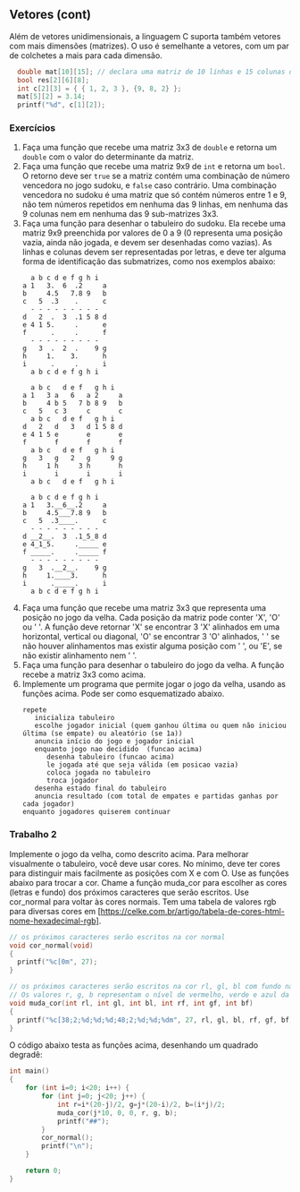 ## Vetores (cont)

Além de vetores unidimensionais, a linguagem C suporta também vetores com mais dimensões (matrizes).
O uso é semelhante a vetores, com um par de colchetes a mais para cada dimensão.
```c
  double mat[10][15]; // declara uma matriz de 10 linhas e 15 colunas de números double
  bool res[2][6][8];
  int c[2][3] = { { 1, 2, 3 }, {9, 8, 2} };
  mat[5][2] = 3.14;
  printf("%d", c[1][2]);
```

### Exercícios

1. Faça uma função que recebe uma matriz 3x3 de `double` e retorna um `double` com o valor do determinante da matriz.
1. Faça uma função que recebe uma matriz 9x9 de `int` e retorna um `bool`.
   O retorno deve ser `true` se a matriz contém uma combinação de número vencedora no jogo sudoku, e `false` caso contrário.
   Uma combinação vencedora no sudoku é uma matriz que só contém números entre 1 e 9, não tem números repetidos em nenhuma das 9 linhas, em nenhuma das 9 colunas nem em nenhuma das 9 sub-matrizes 3x3.
1. Faça uma função para desenhar o tabuleiro do sudoku. Ela recebe uma matriz 9x9 preenchida por valores de 0 a 9 (0 representa uma posição vazia, ainda não jogada, e devem ser desenhadas como vazias). As linhas e colunas devem ser representadas por letras, e deve ter alguma forma de identificação das submatrizes, como nos exemplos abaixo:
   ```
     a b c d e f g h i
   a 1   3.  6  .2     a
   b     4.5   7.8 9   b
   c   5  .3    .      c
     - - - - - - - - -
   d   2  .  3  .1 5 8 d
   e 4 1 5.     .      e
   f      .     .      f
     - - - - - - - - -
   g   3  .  2  .    9 g
   h     1.    3.      h
   i      .     .      i
     a b c d e f g h i
   ```
   ```
     a b c   d e f   g h i
   a 1   3 a   6   a 2     a
   b     4 b 5   7 b 8 9   b
   c   5   c 3     c       c
     a b c   d e f   g h i
   d   2   d   3   d 1 5 8 d
   e 4 1 5 e       e       e
   f       f       f       f
     a b c   d e f   g h i
   g   3   g   2   g     9 g
   h     1 h     3 h       h
   i       i       i       i
     a b c   d e f   g h i
   ```
   ```
     a b c d e f g h i
   a 1   3.__6__.2     a
   b     4.5___7.8 9   b
   c   5  .3____.      c
     - - - - - - - - -
   d __2__.  3  .1_5_8 d
   e 4_1_5.     ._____ e
   f _____.     ._____ f
     - - - - - - - - -
   g   3  .__2__.    9 g
   h     1.____3.      h
   i      ._____.      i
     a b c d e f g h i
   ```
1. Faça uma função que recebe uma matriz 3x3 que representa uma posição no jogo da velha. Cada posição da matriz pode conter 'X', 'O' ou ' '.
   A função deve retornar 'X' se encontrar 3 'X' alinhados em uma horizontal, vertical ou diagonal, 'O' se encontrar 3 'O' alinhados, ' ' se não houver alinhamentos mas existir alguma posição com ' ', ou 'E', se não existir alinhamento nem ' '.
1. Faça uma função para desenhar o tabuleiro do jogo da velha. A função recebe a matriz 3x3 como acima.
2. Implemente um programa que permite jogar o jogo da velha, usando as funções acima. Pode ser como esquematizado abaixo.
   ```
   repete
      inicializa tabuleiro
      escolhe jogador inicial (quem ganhou última ou quem não iniciou última (se empate) ou aleatório (se 1a))
      anuncia início do jogo e jogador inicial
      enquanto jogo nao decidido  (funcao acima)
         desenha tabuleiro (funcao acima)
         le jogada até que seja válida (em posicao vazia)
         coloca jogada no tabuleiro
         troca jogador
      desenha estado final do tabuleiro
      anuncia resultado (com total de empates e partidas ganhas por cada jogador)
   enquanto jogadores quiserem continuar

### Trabalho 2

Implemente o jogo da velha, como descrito acima.
Para melhorar visualmente o tabuleiro, você deve usar cores. No mínimo, deve ter cores para distinguir mais facilmente as posições com X e com O. Use as funções abaixo para trocar a cor. Chame a função muda_cor para escolher as cores (letras e fundo) dos próximos caracteres que serão escritos. Use cor_normal para voltar às cores normais.
Tem uma tabela de valores rgb para diversas cores em [https://celke.com.br/artigo/tabela-de-cores-html-nome-hexadecimal-rgb].

```c
// os próximos caracteres serão escritos na cor normal
void cor_normal(void)
{
  printf("%c[0m", 27);
}

// os próximos caracteres serão escritos na cor rl, gl, bl com fundo na cor rf, gf, bf
// Os valores r, g, b representam o nível de vermelho, verde e azul da cor desejada, e devem estar entre 0 e 255
void muda_cor(int rl, int gl, int bl, int rf, int gf, int bf)
{
  printf("%c[38;2;%d;%d;%d;48;2;%d;%d;%dm", 27, rl, gl, bl, rf, gf, bf);
}
```

O código abaixo testa as funções acima, desenhando um quadrado degradê:
```c
int main()
{
    for (int i=0; i<20; i++) {
        for (int j=0; j<20; j++) {
            int r=i*(20-j)/2, g=j*(20-i)/2, b=(i*j)/2;
            muda_cor(j*10, 0, 0, r, g, b);
            printf("##");
        }
        cor_normal();
        printf("\n");
    }

    return 0;
}
```
